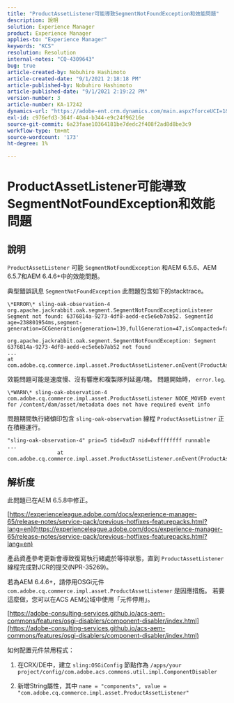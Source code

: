 ```yaml
---
title: "ProductAssetListener可能導致SegmentNotFoundException和效能問題"
description: 說明
solution: Experience Manager
product: Experience Manager
applies-to: "Experience Manager"
keywords: "KCS"
resolution: Resolution
internal-notes: "CQ-4309643"
bug: true
article-created-by: Nobuhiro Hashimoto
article-created-date: "9/1/2021 2:18:18 PM"
article-published-by: Nobuhiro Hashimoto
article-published-date: "9/1/2021 2:19:22 PM"
version-number: 3
article-number: KA-17242
dynamics-url: "https://adobe-ent.crm.dynamics.com/main.aspx?forceUCI=1&pagetype=entityrecord&etn=knowledgearticle&id=a27a3073-2f0b-ec11-b6e6-00224808dc0d"
exl-id: c976efd3-364f-40a4-b344-e9c24f96216e
source-git-commit: 6a23faae10364181be7dedc2f408f2ad8d8be3c9
workflow-type: tm+mt
source-wordcount: '173'
ht-degree: 1%

---
```


# ProductAssetListener可能導致SegmentNotFoundException和效能問題

## 說明


`ProductAssetListener` 可能 `SegmentNotFoundException` 和AEM 6.5.6、AEM 6.5.7和AEM 6.4.6+中的效能問題。



典型錯誤訊息 `SegmentNotFoundException` 此問題包含如下的stacktrace。

```
\*ERROR\* sling-oak-observation-4 org.apache.jackrabbit.oak.segment.SegmentNotFoundExceptionListener
Segment not found: 6376814a-9273-4df8-aedd-ec5e6eb7ab52. SegmentId age=238801954ms,segment-generation=GCGeneration{generation=139,fullGeneration=47,isCompacted=false}

org.apache.jackrabbit.oak.segment.SegmentNotFoundException: Segment 6376814a-9273-4df8-aedd-ec5e6eb7ab52 not found
...
at com.adobe.cq.commerce.impl.asset.ProductAssetListener.onEvent(ProductAssetListener.java:153)
```


效能問題可能是速度慢、沒有響應和複製隊列延遲/塊。 問題開始時， `error.log`.

```
\*WARN\* sling-oak-observation-4 com.adobe.cq.commerce.impl.asset.ProductAssetListener NODE_MOVED event
for /content/dam/asset/metadata does not have required event info
```


問題期間執行緒傾印包含 `sling-oak-observation` 線程 `ProductAssetListner` 正在積極運行。

```
"sling-oak-observation-4" prio=5 tid=0xd7 nid=0xffffffff runnable 
...
                at com.adobe.cq.commerce.impl.asset.ProductAssetListener.onEvent(ProductAssetListener.java:153)
```

## 解析度


此問題已在AEM 6.5.8中修正。

[https://experienceleague.adobe.com/docs/experience-manager-65/release-notes/service-pack/previous-hotfixes-featurepacks.html?lang=en](https://experienceleague.adobe.com/docs/experience-manager-65/release-notes/service-pack/previous-hotfixes-featurepacks.html?lang=en)

產品資產參考更新會導致復寫執行緒處於等待狀態，直到 `ProductAssetListener` 線程完成對JCR的提交(NPR-35269)。



若為AEM 6.4.6+，請停用OSGi元件 `com.adobe.cq.commerce.impl.asset.ProductAssetListener` 是因應措施。 若要這麼做，您可以在ACS AEM公域中使用「元件停用」。

[https://adobe-consulting-services.github.io/acs-aem-commons/features/osgi-disablers/component-disabler/index.html](https://adobe-consulting-services.github.io/acs-aem-commons/features/osgi-disablers/component-disabler/index.html)



如何配置元件禁用程式：

1. 在CRX/DE中，建立 `sling:OSGiConfig` 節點作為 `/apps/your project/config/com.adobe.acs.commons.util.impl.ComponentDisabler`

2. 新增String屬性，其中 `name = "components", value =  "com.adobe.cq.commerce.impl.asset.ProductAssetListener"`
